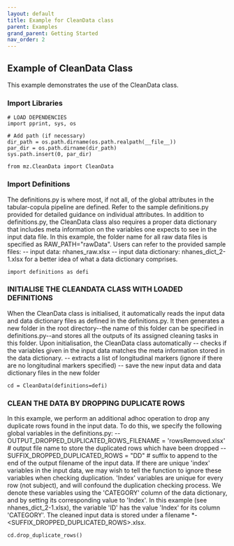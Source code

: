 ```yaml
---
layout: default
title: Example for CleanData class
parent: Examples
grand_parent: Getting Started
nav_order: 2
---
```


## Example of CleanData Class
This example demonstrates the use of the CleanData class.

### Import Libraries
```
# LOAD DEPENDENCIES
import pprint, sys, os

# Add path (if necessary)
dir_path = os.path.dirname(os.path.realpath(__file__))
par_dir = os.path.dirname(dir_path)
sys.path.insert(0, par_dir)

from mz.CleanData import CleanData
```

### Import Definitions
The definitions.py is where most, if not all, of the global attributes in the tabular-copula pipeline are defined.
Refer to the sample definitions.py provided for detailed guidance on individual attributes.
In addition to definitions.py, the CleanData class also requires a proper data dictionary that includes meta information on the variables one expects to see in the input data file.
In this example, the folder name for all raw data files is specified as RAW_PATH="rawData". Users can refer to the provided sample files:
    -- input data: nhanes_raw.xlsx
    -- input data dictionary: nhanes_dict_2-1.xlsx
for a better idea of what a data dictionary comprises.
```
import definitions as defi
```

### INITIALISE THE CLEANDATA CLASS WITH LOADED DEFINITIONS
When the CleanData class is initialised, it automatically reads the input data and data dictionary files as defined in the definitions.py. It then generates a new folder in the root directory--the name of this folder can be specified in definitions.py--and stores all the outputs of its assigned cleaning tasks in this folder.
Upon initialisation, the CleanData class automatically 
    -- checks if the variables given in the input data matches the meta information stored in the data dictionary.
    -- extracts a list of longitudinal markers (ignore if there are no longitudinal markers specified)
    -- save the new input data and data dictionary files in the new folder

```
cd = CleanData(definitions=defi)
```

### CLEAN THE DATA BY DROPPING DUPLICATE ROWS
In this example, we perform an additional adhoc operation to drop any duplicate rows found in the input data.
To do this, we specify the following global variables in the definitions.py:
    -- OUTPUT_DROPPED_DUPLICATED_ROWS_FILENAME = 'rowsRemoved.xlsx' # output file name to store the duplicated rows which have been dropped
    -- SUFFIX_DROPPED_DUPLICATED_ROWS = "DD" # suffix to append to the end of the output filename of the input data.
If there are unique 'index' variables in the input data, we may wish to tell the function to ignore these variables when checking duplication. 'Index' variables are unique for every row (not subject), and will confound the duplication checking process. We denote these variables using the 'CATEGORY' column of the data dictionary, and by setting its corresponding value to 'Index'. In this example (see nhanes_dict_2-1.xlsx), the variable 'ID' has the value 'Index' for its column 'CATEGORY'.
The cleaned input data is stored under a filename *-<SUFFIX_DROPPED_DUPLICATED_ROWS>.xlsx.

```
cd.drop_duplicate_rows()
```
